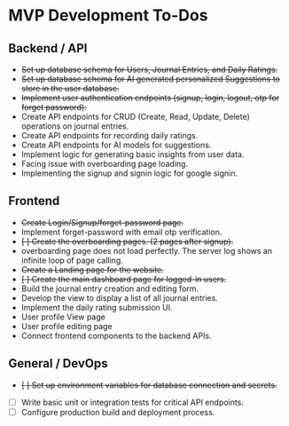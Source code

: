 # MVP Development To-Dos

## Backend / API

- ~~Set up database schema for Users, Journal Entries, and Daily Ratings.~~
- ~~Set up database schema for AI generated personalized Suggestions to store in the user database.~~
- ~~Implement user authentication endpoints (signup, login, logout, otp for forget password).~~
- Create API endpoints for CRUD (Create, Read, Update, Delete) operations on journal entries.
- Create API endpoints for recording daily ratings.
- Create API endpoints for AI models for suggestions.
- Implement logic for generating basic insights from user data.
- Facing issue with overboarding page loading.
- Implementing the signup and signin logic for google signin.

## Frontend

- ~~Create Login/Signup/forget-password page.~~
- Implement forget-password with email otp verification.
- ~~[ ] Create the overboarding pages. (2 pages after signup).~~
- overboarding page does not load perfectly. The server log shows an infinite loop of page calling.
- ~~Create a Landing page for the website.~~ 
- ~~[ ] Create the main dashboard page for logged-in users.~~
- Build the journal entry creation and editing form.
- Develop the view to display a list of all journal entries.
- Implement the daily rating submission UI.
- User profile View page
- User profile editing page
- Connect frontend components to the backend APIs.

## General / DevOps

- ~~[ ] Set up environment variables for database connection and secrets.~~
- [ ] Write basic unit or integration tests for critical API endpoints.
- [ ] Configure production build and deployment process.
